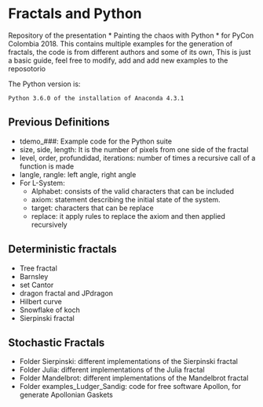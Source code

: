 Fractals and Python
===============================

Repository of the presentation * Painting the chaos with Python * for PyCon Colombia 2018.
This contains multiple examples for the generation of fractals, the code is from different authors and some of its own,
This is just a basic guide, feel free to modify, add and add new examples to the reposotorio

The Python version is:

```
Python 3.6.0 of the installation of Anaconda 4.3.1
```

Previous Definitions
--------------------

+ tdemo_###: Example code for the Python suite
+ size, side, length: It is the number of pixels from one side of the fractal   
+ level, order, profundidad, iterations: number of times a recursive call of a function is made
+ langle, rangle: left angle, right angle
+ For L-System:
    - Alphabet: consists of the valid characters that can be included
    - axiom: statement describing the initial state of the system.
    - target: characters that can be replace 
    - replace: it apply rules to replace the axiom and then applied recursively

Deterministic fractals 
--------------------
+ Tree fractal
+ Barnsley
+ set Cantor
+ dragon fractal and JPdragon
+ Hilbert curve
+ Snowflake of koch
+ Sierpinski fractal

Stochastic Fractals
--------------------
+ Folder Sierpinski: different implementations of the Sierpinski fractal
+ Folder Julia: different implementations of the Julia fractal
+ Folder Mandelbrot: different implementations of the Mandelbrot fractal
+ Folder examples_Ludger_Sandig: code for free software Apollon, for generate Apollonian Gaskets 

